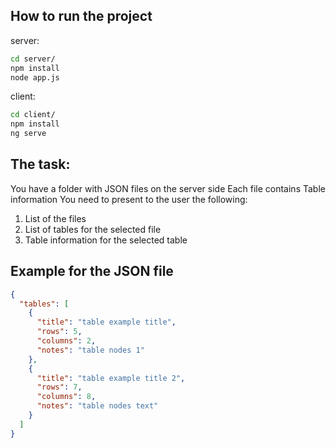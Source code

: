 ## How to run the project

server:

```bash
cd server/
npm install
node app.js
```

client:

```bash
cd client/
npm install
ng serve
```

## The task:

You have a folder with JSON files on the server side
Each file contains Table information
You need to present to the user the following:

1. List of the files
2. List of tables for the selected file
3. Table information for the selected table

## Example for the JSON file

```json
{
  "tables": [
    {
      "title": "table example title",
      "rows": 5,
      "columns": 2,
      "notes": "table nodes 1"
    },
    {
      "title": "table example title 2",
      "rows": 7,
      "columns": 8,
      "notes": "table nodes text"
    }
  ]
}
```
